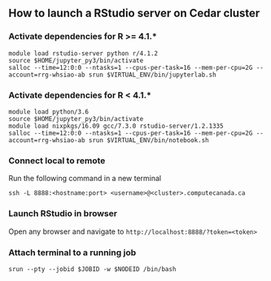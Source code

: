 ## How to launch a RStudio server on Cedar cluster

### Activate dependencies for R >= 4.1.*
```
module load rstudio-server python r/4.1.2
source $HOME/jupyter_py3/bin/activate
salloc --time=12:0:0 --ntasks=1 --cpus-per-task=16 --mem-per-cpu=2G --account=rrg-whsiao-ab srun $VIRTUAL_ENV/bin/jupyterlab.sh
```

### Activate dependencies for R < 4.1.*
```
module load python/3.6
source $HOME/jupyter_py3/bin/activate
module load nixpkgs/16.09 gcc/7.3.0 rstudio-server/1.2.1335
salloc --time=12:0:0 --ntasks=1 --cpus-per-task=16 --mem-per-cpu=2G --account=rrg-whsiao-ab srun $VIRTUAL_ENV/bin/notebook.sh
```

### Connect local to remote
Run the following command in a new terminal
```
ssh -L 8888:<hostname:port> <username>@<cluster>.computecanada.ca
```

### Launch RStudio in browser
Open any browser and navigate to `http://localhost:8888/?token=<token>`

### Attach terminal to a running job
```
srun --pty --jobid $JOBID -w $NODEID /bin/bash
```
